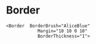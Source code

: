 # Border

```
<Border  BorderBrush="AliceBlue"
            Margin="10 10 0 10"
            BorderThickness="1">
```
